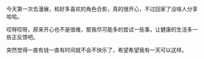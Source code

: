 

今天第一次去漫展，和好多喜欢的角色合影，真的很开心，不过回家了没啥人分享哈哈。

哎呀哎呀，原来开心也不是很难，那我尽可能多的尝试一些事，让健康的生活多一些正反馈吧。

突然觉得一直有钱一直有时间就不会不快乐了，希望希望我有一天可以这样。


